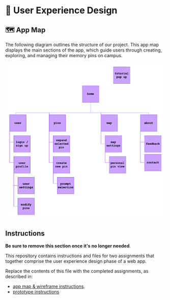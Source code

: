 # 👤 User Experience Design

## 🗺️ App Map

The following diagram outlines the structure of our project. This app map displays the main sections of the app, which guide users through creating, exploring, and managing their memory pins on campus.

![App Map](./ux-design/app-map-colored.png)

## Instructions

**Be sure to remove this section once it's no longer needed**.

This repository contains instructions and files for two assignments that together comprise the user experience design phase of a web app.

Replace the contents of this file with the completed assignments, as described in:

- [app map & wireframe instructions](instructions-0a-app-map-wireframes.md).
- [prototype instructions](instructions-0b-prototyping.md)
